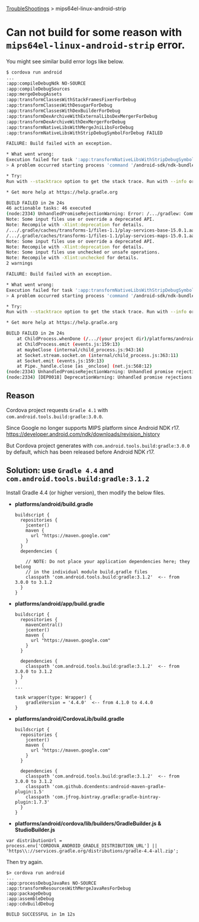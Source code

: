 [TroubleShootings](../README.md) > mips64el-linux-android-strip

# Can not build for some reason with `mips64el-linux-android-strip` error.

You might see similar build error logs like below.

``` bash
$ cordova run android
...
:app:compileDebugNdk NO-SOURCE
:app:compileDebugSources
:app:mergeDebugAssets
:app:transformClassesWithStackFramesFixerForDebug
:app:transformClassesWithDesugarForDebug
:app:transformClassesWithDexBuilderForDebug
:app:transformDexArchiveWithExternalLibsDexMergerForDebug
:app:transformDexArchiveWithDexMergerForDebug
:app:transformNativeLibsWithMergeJniLibsForDebug
:app:transformNativeLibsWithStripDebugSymbolForDebug FAILED

FAILURE: Build failed with an exception.

* What went wrong:
Execution failed for task ':app:transformNativeLibsWithStripDebugSymbolForDebug'.
> A problem occurred starting process 'command '/android-sdk/ndk-bundle/toolchains/mips64el-linux-android-4.9/prebuilt/darwin-x86_64/bin/mips64el-linux-android-strip''

* Try:
Run with --stacktrace option to get the stack trace. Run with --info or --debug option to get more log output. Run with --scan to get full insights.

* Get more help at https://help.gradle.org

BUILD FAILED in 2m 24s
46 actionable tasks: 46 executed
(node:2334) UnhandledPromiseRejectionWarning: Error: /.../gradlew: Command failed with exit code 1 Error output:
Note: Some input files use or override a deprecated API.
Note: Recompile with -Xlint:deprecation for details.
/.../.gradle/caches/transforms-1/files-1.1/play-services-base-15.0.1.aar/3059966d46a542402c4f8a41d6c7d326/jars/classes.jar(com/google/android/gms/common/api/GoogleApiClient.class): warning: Cannot find annotation method 'value()' in type 'GuardedBy': class file for javax.annotation.concurrent.GuardedBy not found
/.../.gradle/caches/transforms-1/files-1.1/play-services-maps-15.0.1.aar/689224f82eb48a86e5a66eb65c5ddc71/jars/classes.jar(com/google/android/gms/maps/MapsInitializer.class): warning: Cannot find annotation method 'value()' in type 'GuardedBy'
Note: Some input files use or override a deprecated API.
Note: Recompile with -Xlint:deprecation for details.
Note: Some input files use unchecked or unsafe operations.
Note: Recompile with -Xlint:unchecked for details.
2 warnings

FAILURE: Build failed with an exception.

* What went wrong:
Execution failed for task ':app:transformNativeLibsWithStripDebugSymbolForDebug'.
> A problem occurred starting process 'command '/android-sdk/ndk-bundle/toolchains/mips64el-linux-android-4.9/prebuilt/darwin-x86_64/bin/mips64el-linux-android-strip''

* Try:
Run with --stacktrace option to get the stack trace. Run with --info or --debug option to get more log output. Run with --scan to get full insights.

* Get more help at https://help.gradle.org

BUILD FAILED in 2m 24s
    at ChildProcess.whenDone (/.../(your project dir)/platforms/android/cordova/node_modules/cordova-common/src/superspawn.js:169:23)
    at ChildProcess.emit (events.js:159:13)
    at maybeClose (internal/child_process.js:943:16)
    at Socket.stream.socket.on (internal/child_process.js:363:11)
    at Socket.emit (events.js:159:13)
    at Pipe._handle.close [as _onclose] (net.js:568:12)
(node:2334) UnhandledPromiseRejectionWarning: Unhandled promise rejection. This error originated either by throwing inside of an async function without a catch block, or by rejecting a promise which was not handled with .catch(). (rejection id: 1)
(node:2334) [DEP0018] DeprecationWarning: Unhandled promise rejections are deprecated. In the future, promise rejections that are not handled will terminate the Node.js process with a non-zero exit code.

```

## Reason

Cordova project requests `Gradle 4.1` with `com.android.tools.build:gradle:3.0.0`.

Since Google no longer supports MIPS platform since Android NDK r17.
https://developer.android.com/ndk/downloads/revision_history

But Cordova project generates with `com.android.tools.build:gradle:3.0.0` by default, which has been released before Android NDK r17.

## Solution: use `Gradle 4.4` and `com.android.tools.build:gradle:3.1.2`

Install Gradle 4.4 (or higher version), then modify the below files.

- **platforms/android/build.gradle**
  ```
  buildscript {
    repositories {
      jcenter()
      maven {
        url "https://maven.google.com"
      }
    }
    dependencies {

      // NOTE: Do not place your application dependencies here; they belong
      // in the individual module build.gradle files
      classpath 'com.android.tools.build:gradle:3.1.2'  <-- from 3.0.0 to 3.1.2
    }
  }
  ```

- **platforms/android/app/build.gradle**
  ```
  buildscript {
    repositories {
      mavenCentral()
      jcenter()
      maven {
        url "https://maven.google.com"
      }
    }

    dependencies {
      classpath 'com.android.tools.build:gradle:3.1.2'  <-- from 3.0.0 to 3.1.2
    }
  }
  ...

  task wrapper(type: Wrapper) {
      gradleVersion = '4.4.0'  <-- from 4.1.0 to 4.4.0
  }
  ```

- **platforms/android/CordovaLib/build.gradle**
  ```
  buildscript {
    repositories {
      jcenter()
      maven {
        url "https://maven.google.com"
      }
    }

    dependencies {
      classpath 'com.android.tools.build:gradle:3.1.2'  <-- from 3.0.0 to 3.1.2
      classpath 'com.github.dcendents:android-maven-gradle-plugin:1.5'
      classpath 'com.jfrog.bintray.gradle:gradle-bintray-plugin:1.7.3'
    }
  }
  ```
- **platforms/android/cordova/lib/builders/GradleBuilder.js & StudioBuilder.js**

```
var distributionUrl = process.env['CORDOVA_ANDROID_GRADLE_DISTRIBUTION_URL'] || 'https\\://services.gradle.org/distributions/gradle-4.4-all.zip';
```

Then try again.

```
$> cordova run android
...
:app:processDebugJavaRes NO-SOURCE
:app:transformResourcesWithMergeJavaResForDebug
:app:packageDebug
:app:assembleDebug
:app:cdvBuildDebug

BUILD SUCCESSFUL in 1m 12s

```
